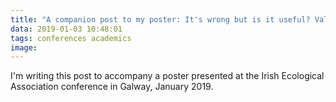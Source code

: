 ```yaml
---
title: "A companion post to my poster: It's wrong but is it useful? Validating theoretical models of fish collective behaviour."
data: 2019-01-03 10:48:01
tags: conferences academics
image:
---
```


I'm writing this post to accompany a poster presented at the Irish Ecological Association conference in Galway, January 2019.